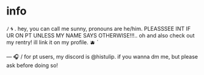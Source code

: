 # info
⁠ﾉ 🌀 . hey, you can call me sunny, pronouns are he/him. PLEASSSEE INT IF UR ON PT UNLESS MY NAME SAYS OTHERWISE!!!.. oh and also check out my rentry! ill link it on my profile. 🫐 ` 

 — 🎧 / for pt users, my discord is @histulip. if you wanna dm me, but please ask before doing so!
